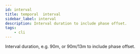 ```yaml
---
id: interval
title: temporal  interval
sidebar_label: interval
description: Interval duration to include phase offset.
tags:
    - cli
---
```


Interval duration, e.g. 90m, or 90m/13m to include phase offset.
